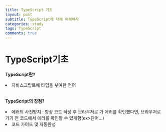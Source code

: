 ```yaml
---
title: TypeScript 기초
layout: post
subtitle: TypeScript에 대해 이해하자
categories: study
tags: TypeScript
comments: true
---
```


# TypeScript기초
  **TypeScript란?**
  <li>자바스크립트에 타입을 부여한 언어<li\>
  <br>
  <br>

  **TypeScript의 장점?**
  <li>에러의 사전방지 : 항상 코드 작성 후 브라우저로 가 에러를 확인했다면, 브라우저로 가기 전 코드에서 에러를 확인할 수 있게함(ex>단어...)<li\>
  <li>코드 가이드 및 자동완성<li\>

